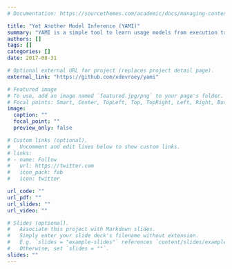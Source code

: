 ```yaml
---
# Documentation: https://sourcethemes.com/academic/docs/managing-content/

title: "Yet Another Model Inference (YAMI)"
summary: "YAMI is a simple tool to learn usage models from execution traces contained in application logs."
authors: []
tags: []
categories: []
date: 2017-08-31

# Optional external URL for project (replaces project detail page).
external_link: "https://github.com/xdevroey/yami"

# Featured image
# To use, add an image named `featured.jpg/png` to your page's folder.
# Focal points: Smart, Center, TopLeft, Top, TopRight, Left, Right, BottomLeft, Bottom, BottomRight.
image:
  caption: ""
  focal_point: ""
  preview_only: false

# Custom links (optional).
#   Uncomment and edit lines below to show custom links.
# links:
# - name: Follow
#   url: https://twitter.com
#   icon_pack: fab
#   icon: twitter

url_code: ""
url_pdf: ""
url_slides: ""
url_video: ""

# Slides (optional).
#   Associate this project with Markdown slides.
#   Simply enter your slide deck's filename without extension.
#   E.g. `slides = "example-slides"` references `content/slides/example-slides.md`.
#   Otherwise, set `slides = ""`.
slides: ""
---
```

